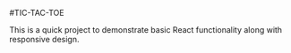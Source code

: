#TIC-TAC-TOE

This is a quick project to demonstrate basic React functionality along with responsive design.
